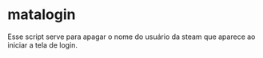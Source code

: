 # matalogin
Esse script serve para apagar o nome do usuário da steam que aparece ao iniciar a  tela de login.
